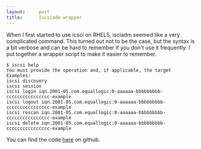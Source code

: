 ```yaml
---
layout:     post
title:      Iscsiadm wrapper
---
```



When I first started to use icsci on RHEL5, isciadm seemed like a very complicated command. This turned out not to be the case, but
the syntax is a bit verbose and can be hard to remember if you don't use it frequently. I put together a wrapper script to make it easier to remember.

	
	$ iscsi help
	You must provide the operation and, if applicable, the target
	Examples:
	iscsi discovery
	iscsi session
	iscsi login iqn.2001-05.com.equallogic:0-aaaaaa-bbbbbbbbb-cccccccccccccccc-example
	iscsi logout iqn.2001-05.com.equallogic:0-aaaaaa-bbbbbbbbb-cccccccccccccccc-example
	iscsi rescan iqn.2001-05.com.equallogic:0-aaaaaa-bbbbbbbbb-cccccccccccccccc-example
	iscsi delete iqn.2001-05.com.equallogic:0-aaaaaa-bbbbbbbbb-cccccccccccccccc-example


You can find the code [here](https://github.com/sciurus/splatbang/blob/master/iscsi) on github.




